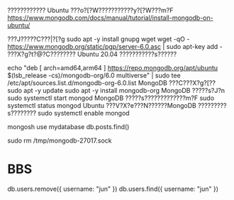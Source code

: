 ???????????? Ubuntu ???o?[?W???????????y?[?W???m?F
https://www.mongodb.com/docs/manual/tutorial/install-mongodb-on-ubuntu/

???J?????C???|?[?g
sudo apt -y install gnupg wget
wget -qO - https://www.mongodb.org/static/pgp/server-6.0.asc | sudo apt-key add -
???X?g?t?@?C????????
Ubuntu 20.04 ???????????s??????

echo "deb [ arch=amd64,arm64 ] https://repo.mongodb.org/apt/ubuntu $(lsb_release -cs)/mongodb-org/6.0 multiverse" | sudo tee /etc/apt/sources.list.d/mongodb-org-6.0.list
MongoDB ???C???X?g?[??
sudo apt -y update
sudo apt -y install mongodb-org
MongoDB ?????s?J?n
sudo systemctl start mongod
MongoDB ?????s?????????????m?F
sudo systemctl status mongod
Ubuntu ???V?X?e???N??????MongoDB ?????????s????????
sudo systemctl enable mongod

mongosh
use mydatabase
db.posts.find()

sudo rm /tmp/mongodb-27017.sock

# BBS
db.users.remove({ username: "jun" })
db.users.find({ username: "jun" })
